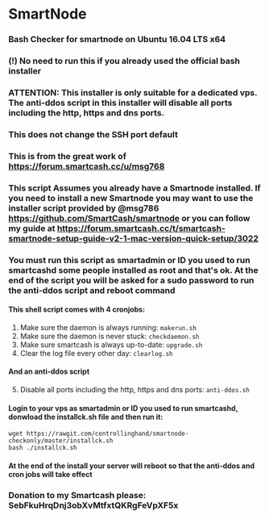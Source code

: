 # SmartNode
### Bash Checker for smartnode on Ubuntu 16.04 LTS x64
### (!) No need to run this if you already used the official bash installer
### ATTENTION: This installer is only suitable for a dedicated vps. The anti-ddos script in this installer will disable all ports including the http, https and dns ports.
### This does not change the SSH port default

### This is from the great work of https://forum.smartcash.cc/u/msg768
### This script Assumes you already have a Smartnode installed.  If you need to install a new Smartnode you may want to use the installer script provided by @msg786 https://github.com/SmartCash/smartnode or you can follow my guide at https://forum.smartcash.cc/t/smartcash-smartnode-setup-guide-v2-1-mac-version-quick-setup/3022

### You must run this script as smartadmin or ID you used to run smartcashd some people installed as root and that's ok. At the end of the script you will be asked for a sudo password to run the anti-ddos script and reboot command

#### This shell script comes with 4 cronjobs: 
1. Make sure the daemon is always running: `makerun.sh`
2. Make sure the daemon is never stuck: `checkdaemon.sh`
3. Make sure smartcash is always up-to-date: `upgrade.sh`
4. Clear the log file every other day: `clearlog.sh`

#### And an anti-ddos script
5. Disable all ports including the http, https and dns ports: `anti-ddos.sh`

#### Login to your vps as smartadmin or ID you used to run smartcashd, donwload the installck.sh file and then run it:
```
wget https://rawgit.com/controllinghand/smartnode-checkonly/master/installck.sh
bash ./installck.sh
```
#### At the end of the install your server will reboot so that the anti-ddos and cron jobs will take effect

### Donation to my Smartcash please: SebFkuHrqDnj3obXvMtfxtQKRgFeVpXF5x
